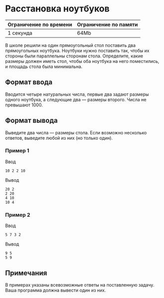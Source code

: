 # Расстановка ноутбуков

| Ограничение по времени |  Ограничение по памяти|
|--|--|
| 1 секунда | 64Mb |

В школе решили на один прямоугольный стол поставить два прямоугольных ноутбука. Ноутбуки нужно поставить так, чтобы их стороны были параллельны сторонам стола. Определите, какие размеры должен иметь стол, чтобы оба ноутбука на него поместились, и площадь стола была минимальна.

## Формат ввода

Вводится четыре натуральных числа, первые два задают размеры одного ноутбука, а следующие два — размеры второго. Числа не превышают 1000.

## Формат вывода

Выведите два числа — размеры стола. Если возможно несколько ответов, выведите любой из них (но только один).

### Пример 1

Ввод

    10 2 2 10

Вывод

    20 2
    2 20
    4 10
    10 4

### Пример 2

Ввод

    5 7 3 2

Вывод

    9 5
    5 9

## Примечания

В примерах указаны  всевозможные  ответы на поставленную задачу. Ваша программа должна вывести один из них.
